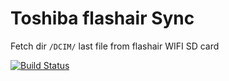 # Toshiba flashair  Sync
Fetch dir `/DCIM/` last file from flashair WIFI SD card 

[![Build Status](https://travis-ci.org/QingMings/flashair.svg?branch=master)](https://travis-ci.org/QingMings/flashair)


